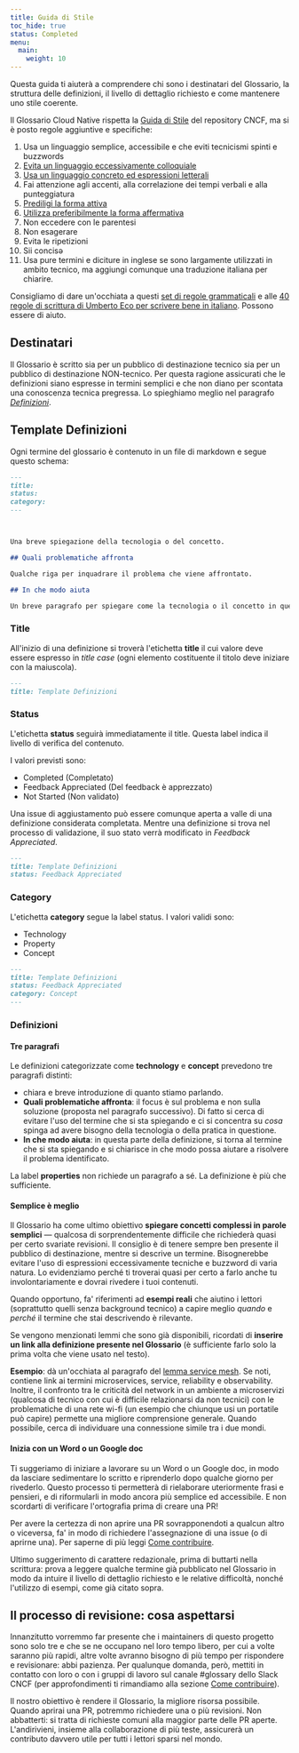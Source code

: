 ```yaml
---
title: Guida di Stile
toc_hide: true
status: Completed
menu:
  main:
    weight: 10
---
```


Questa guida ti aiuterà a comprendere chi sono i destinatari del Glossario, la struttura delle definizioni, il livello di dettaglio richiesto e come mantenere uno stile coerente.

Il Glossario Cloud Native rispetta la [Guida di Stile](https://github.com/cncf/foundation/blob/master/style-guide.md) del repository CNCF, ma si è posto regole aggiuntive e specifiche:

1. Usa un linguaggio semplice, accessibile e che eviti tecnicismi spinti e buzzwords
2. [Evita un linguaggio eccessivamente colloquiale](https://en.wikipedia.org/wiki/Colloquialism)
3. [Usa un linguaggio concreto ed espressioni letterali](https://guidetogrammar.org/grammar/composition/abstract.htm)
4. Fai attenzione agli accenti, alla correlazione dei tempi verbali e alla punteggiatura
5. [Prediligi la forma attiva](https://www.ef.com/ca/english-resources/english-grammar/passive-voice/)
6. [Utilizza preferibilmente la forma affermativa](https://examples.yourdictionary.com/positive-sentence-examples.html)
7. Non eccedere con le parentesi
8. Non esagerare
9. Evita le ripetizioni
10. Sii concisə
11. Usa pure termini e diciture in inglese se sono largamente utilizzati in ambito tecnico, ma aggiungi comunque una traduzione italiana per chiarire.

Consigliamo di dare un'occhiata a questi [set di regole grammaticali](https://grammatica-italiana.dossier.net/grammatica-italiana-17.htm) e alle [40 regole di scrittura di Umberto Eco per scrivere bene in italiano](https://bologna.unicusano.it/universita/scrivere-correttamente-in-italiano/). Possono essere di aiuto.

## Destinatari

Il Glossario è scritto sia per un pubblico di destinazione tecnico sia per un pubblico di destinazione NON-tecnico. Per questa ragione assicurati che le definizioni siano espresse in termini semplici e che non diano per scontata una conoscenza tecnica pregressa. Lo spieghiamo meglio nel paragrafo [*Definizioni*](#template-definizioni).

## Template Definizioni

Ogni termine del glossario è contenuto in un file di markdown e segue questo schema: 

```md
---
title: 
status: 
category: 
---



Una breve spiegazione della tecnologia o del concetto. 

## Quali problematiche affronta

Qualche riga per inquadrare il problema che viene affrontato. 

## In che modo aiuta

Un breve paragrafo per spiegare come la tecnologia o il concetto in questione risolvano il problema delineato.
```

### Title

All'inizio di una definizione si troverà l'etichetta **title** il cui valore deve essere espresso in *title case* (ogni elemento costituente il titolo deve iniziare con la maiuscola).

```md
---
title: Template Definizioni
```

### Status

L'etichetta **status** seguirà immediatamente il title. Questa label indica il livello di verifica del contenuto.

I valori previsti sono: 

- Completed (Completato)
- Feedback Appreciated (Del feedback è apprezzato)
- Not Started (Non validato)

Una issue di aggiustamento può essere comunque aperta a valle di una definizione considerata completata. Mentre una definizione si trova nel processo di validazione, il suo stato verrà modificato in *Feedback Appreciated*.

```md
---
title: Template Definizioni
status: Feedback Appreciated
```

### Category

L'etichetta **category** segue la label status. I valori validi sono:

- Technology
- Property
- Concept

```md
---
title: Template Definizioni
status: Feedback Appreciated
category: Concept
---
```

### Definizioni

#### Tre paragrafi

Le definizioni categorizzate come **technology** e **concept** prevedono tre paragrafi distinti:

- chiara e breve introduzione di quanto stiamo parlando. 
- **Quali problematiche affronta**: il focus è sul problema e non sulla soluzione (proposta nel paragrafo successivo). Di fatto si cerca di evitare l'uso del termine che si sta spiegando e ci si concentra su *cosa* spinga ad avere bisogno della tecnologia o della pratica in questione. 
- **In che modo aiuta**: in questa parte della definizione, si torna al termine che si sta spiegando e si chiarisce in che modo possa aiutare a risolvere il problema identificato. 

La label **properties** non richiede un paragrafo a sé. La definizione è più che sufficiente. 

#### Semplice è meglio

Il Glossario ha come ultimo obiettivo **spiegare concetti complessi in parole semplici** — qualcosa di sorprendentemente difficile che richiederà quasi per certo svariate revisioni. Il consiglio è di tenere sempre ben presente il pubblico di destinazione, mentre si descrive un termine. Bisognerebbe evitare l'uso di espressioni eccessivamente tecniche e buzzword di varia natura. Lo evidenziamo perché ti troverai quasi per certo a farlo anche tu involontariamente e dovrai rivedere i tuoi contenuti.

Quando opportuno, fa' riferimenti ad **esempi reali** che aiutino i lettori (soprattutto quelli senza background tecnico) a capire meglio *quando* e *perché* il termine che stai descrivendo è rilevante.

Se vengono menzionati lemmi che sono già disponibili, ricordati di **inserire un link alla definizione presente nel Glossario** (è sufficiente farlo solo la prima volta che viene usato nel testo).

**Esempio**: dà un'occhiata al paragrafo del [lemma service mesh](/service-mesh/). Se noti, contiene link ai termini microservices, service, reliability e observability. Inoltre, il confronto tra le criticità del network in un ambiente a microservizi (qualcosa di tecnico con cui è difficile relazionarsi da non tecnici) con le problematiche di una rete wi-fi (un esempio che chiunque usi un portatile può capire) permette una migliore comprensione generale. Quando possibile, cerca di individuare una connessione simile tra i due mondi.

#### Inizia con un Word o un Google doc

Ti suggeriamo di iniziare a lavorare su un Word o un Google doc, in modo da lasciare sedimentare lo scritto e riprenderlo dopo qualche giorno per rivederlo. Questo processo ti permetterà di rielaborare uteriormente frasi e pensieri, e di riformularli in modo ancora più semplice ed accessibile. E non scordarti di verificare l'ortografia prima di creare una PR!

Per avere la certezza di non aprire una PR sovrapponendoti a qualcun altro o viceversa, fa' in modo di richiedere l'assegnazione di una issue (o di aprirne una). Per saperne di più leggi [Come contribuire](/it/contribute/).

Ultimo suggerimento di carattere redazionale, prima di buttarti nella scrittura: prova a leggere qualche termine già pubblicato nel Glossario in modo da intuire il livello di dettaglio richiesto e le relative difficoltà, nonché l'utilizzo di esempi, come già citato sopra.

## Il processo di revisione: cosa aspettarsi 

Innanzitutto vorremmo far presente che i maintainers di questo progetto sono solo tre e che se ne occupano nel loro tempo libero, per cui a volte saranno più rapidi, altre volte avranno bisogno di più tempo per rispondere e revisionare: abbi pazienza. Per qualunque domanda, però, mettiti in contatto con loro o con i gruppi di lavoro sul canale #glossary dello Slack CNCF (per approfondimenti ti rimandiamo alla sezione [Come contribuire](/it/contribute/)).

Il nostro obiettivo è rendere il Glossario, la migliore risorsa possibile. Quando aprirai una PR, potremmo richiedere una o più revisioni. Non abbatterti: si tratta di richieste comuni alla maggior parte delle PR aperte. L'andirivieni, insieme alla collaborazione di più teste, assicurerà un contributo davvero utile per tutti i lettori sparsi nel mondo. 
